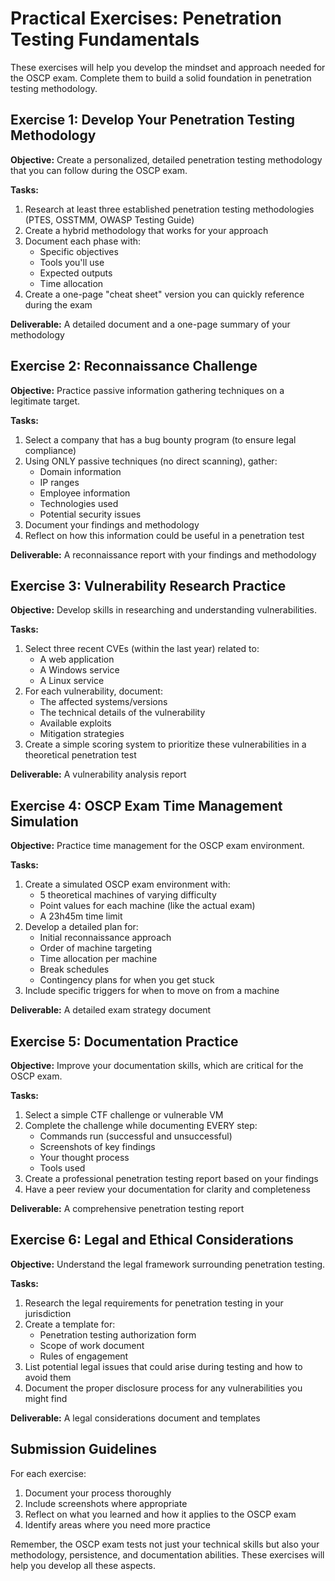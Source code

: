 # Practical Exercises: Penetration Testing Fundamentals

These exercises will help you develop the mindset and approach needed for the OSCP exam. Complete them to build a solid foundation in penetration testing methodology.

## Exercise 1: Develop Your Penetration Testing Methodology

**Objective:** Create a personalized, detailed penetration testing methodology that you can follow during the OSCP exam.

**Tasks:**
1. Research at least three established penetration testing methodologies (PTES, OSSTMM, OWASP Testing Guide)
2. Create a hybrid methodology that works for your approach
3. Document each phase with:
   - Specific objectives
   - Tools you'll use
   - Expected outputs
   - Time allocation
4. Create a one-page "cheat sheet" version you can quickly reference during the exam

**Deliverable:** A detailed document and a one-page summary of your methodology

## Exercise 2: Reconnaissance Challenge

**Objective:** Practice passive information gathering techniques on a legitimate target.

**Tasks:**
1. Select a company that has a bug bounty program (to ensure legal compliance)
2. Using ONLY passive techniques (no direct scanning), gather:
   - Domain information
   - IP ranges
   - Employee information
   - Technologies used
   - Potential security issues
3. Document your findings and methodology
4. Reflect on how this information could be useful in a penetration test

**Deliverable:** A reconnaissance report with your findings and methodology

## Exercise 3: Vulnerability Research Practice

**Objective:** Develop skills in researching and understanding vulnerabilities.

**Tasks:**
1. Select three recent CVEs (within the last year) related to:
   - A web application
   - A Windows service
   - A Linux service
2. For each vulnerability, document:
   - The affected systems/versions
   - The technical details of the vulnerability
   - Available exploits
   - Mitigation strategies
3. Create a simple scoring system to prioritize these vulnerabilities in a theoretical penetration test

**Deliverable:** A vulnerability analysis report

## Exercise 4: OSCP Exam Time Management Simulation

**Objective:** Practice time management for the OSCP exam environment.

**Tasks:**
1. Create a simulated OSCP exam environment with:
   - 5 theoretical machines of varying difficulty
   - Point values for each machine (like the actual exam)
   - A 23h45m time limit
2. Develop a detailed plan for:
   - Initial reconnaissance approach
   - Order of machine targeting
   - Time allocation per machine
   - Break schedules
   - Contingency plans for when you get stuck
3. Include specific triggers for when to move on from a machine

**Deliverable:** A detailed exam strategy document

## Exercise 5: Documentation Practice

**Objective:** Improve your documentation skills, which are critical for the OSCP exam.

**Tasks:**
1. Select a simple CTF challenge or vulnerable VM
2. Complete the challenge while documenting EVERY step:
   - Commands run (successful and unsuccessful)
   - Screenshots of key findings
   - Your thought process
   - Tools used
3. Create a professional penetration testing report based on your findings
4. Have a peer review your documentation for clarity and completeness

**Deliverable:** A comprehensive penetration testing report

## Exercise 6: Legal and Ethical Considerations

**Objective:** Understand the legal framework surrounding penetration testing.

**Tasks:**
1. Research the legal requirements for penetration testing in your jurisdiction
2. Create a template for:
   - Penetration testing authorization form
   - Scope of work document
   - Rules of engagement
3. List potential legal issues that could arise during testing and how to avoid them
4. Document the proper disclosure process for any vulnerabilities you might find

**Deliverable:** A legal considerations document and templates

## Submission Guidelines

For each exercise:
1. Document your process thoroughly
2. Include screenshots where appropriate
3. Reflect on what you learned and how it applies to the OSCP exam
4. Identify areas where you need more practice

Remember, the OSCP exam tests not just your technical skills but also your methodology, persistence, and documentation abilities. These exercises will help you develop all these aspects.
